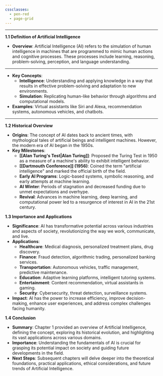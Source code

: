 ```yaml
---
cssclasses:
  - pen-red
  - page-grid
---
```

---

**1.1 Definition of Artificial Intelligence**
   - **Overview**: Artificial Intelligence (AI) refers to the simulation of human intelligence in machines that are programmed to mimic human actions and cognitive processes. These processes include learning, reasoning, problem-solving, perception, and language understanding.
   
---

   - **Key Concepts**:
     - **Intelligence**: Understanding and applying knowledge in a way that results in effective problem-solving and adaptation to new environments.
     - **Simulation**: Replicating human-like behavior through algorithms and computational models.
   - **Examples**: Virtual assistants like Siri and Alexa, recommendation systems, autonomous vehicles, and chatbots.

---

**1.2 Historical Overview**
   - **Origins**: The concept of AI dates back to ancient times, with mythological tales of artificial beings and intelligent machines. However, the modern era of AI began in the 1950s.
   - **Key Milestones**:
     - **[[Alan Turing's Test|Alan Turing]]**: Proposed the Turing Test in 1950 as a measure of a machine's ability to exhibit intelligent behavior.
     - **[[Dartmouth Conference]] (1956)**: Coined the term "artificial intelligence" and marked the official birth of the field.
     - **Early AI Programs**: Logic-based systems, symbolic reasoning, and early attempts at machine learning.
     - **AI Winter**: Periods of stagnation and decreased funding due to unmet expectations and overhype.
     - **Revival**: Advances in machine learning, deep learning, and computational power led to a resurgence of interest in AI in the 21st century.

**1.3 Importance and Applications**
   - **Significance**: AI has transformative potential across various industries and aspects of society, revolutionizing the way we work, communicate, and live.
   - **Applications**:
     - **Healthcare**: Medical diagnosis, personalized treatment plans, drug discovery.
     - **Finance**: Fraud detection, algorithmic trading, personalized banking services.
     - **Transportation**: Autonomous vehicles, traffic management, predictive maintenance.
     - **Education**: Adaptive learning platforms, intelligent tutoring systems.
     - **Entertainment**: Content recommendation, virtual assistants in gaming.
     - **Security**: Cybersecurity, threat detection, surveillance systems.
   - **Impact**: AI has the power to increase efficiency, improve decision-making, enhance user experiences, and address complex challenges facing humanity.

**1.4 Conclusion**
   - **Summary**: Chapter 1 provided an overview of Artificial Intelligence, defining the concept, exploring its historical evolution, and highlighting its vast applications across various domains.
   - **Importance**: Understanding the fundamentals of AI is crucial for grasping its potential impact on society and guiding future developments in the field.
   - **Next Steps**: Subsequent chapters will delve deeper into the theoretical foundations, practical applications, ethical considerations, and future trends of Artificial Intelligence.